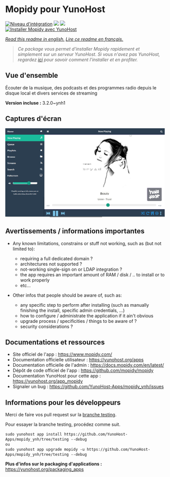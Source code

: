 # Mopidy pour YunoHost

[![Niveau d'intégration](https://dash.yunohost.org/integration/mopidy.svg)](https://dash.yunohost.org/appci/app/mopidy) ![](https://ci-apps.yunohost.org/ci/badges/mopidy.status.svg) ![](https://ci-apps.yunohost.org/ci/badges/mopidy.maintain.svg)  
[![Installer Mopidy avec YunoHost](https://install-app.yunohost.org/install-with-yunohost.svg)](https://install-app.yunohost.org/?app=mopidy)

*[Read this readme in english.](./README.md)*
*[Lire ce readme en français.](./README_fr.md)*

> *Ce package vous permet d'installer Mopidy rapidement et simplement sur un serveur YunoHost.
Si vous n'avez pas YunoHost, regardez [ici](https://yunohost.org/#/install) pour savoir comment l'installer et en profiter.*

## Vue d'ensemble

Écouter de la musique, des podcasts et des programmes radio depuis le disque local et divers services de streaming

**Version incluse :** 3.2.0~ynh1



## Captures d'écran

![](./doc/screenshots/mopidy_screenshot1.png)

## Avertissements / informations importantes

* Any known limitations, constrains or stuff not working, such as (but not limited to):
    * requiring a full dedicated domain ?
    * architectures not supported ?
    * not-working single-sign on or LDAP integration ?
    * the app requires an important amount of RAM / disk / .. to install or to work properly
    * etc...

* Other infos that people should be aware of, such as:
    * any specific step to perform after installing (such as manually finishing the install, specific admin credentials, ...)
    * how to configure / administrate the application if it ain't obvious
    * upgrade process / specificities / things to be aware of ?
    * security considerations ?


## Documentations et ressources

* Site officiel de l'app : https://www.mopidy.com/
* Documentation officielle utilisateur : https://yunohost.org/apps
* Documentation officielle de l'admin : https://docs.mopidy.com/en/latest/
* Dépôt de code officiel de l'app : https://github.com/mopidy/mopidy
* Documentation YunoHost pour cette app : https://yunohost.org/app_mopidy
* Signaler un bug : https://github.com/YunoHost-Apps/mopidy_ynh/issues

## Informations pour les développeurs

Merci de faire vos pull request sur la [branche testing](https://github.com/YunoHost-Apps/mopidy_ynh/tree/testing).

Pour essayer la branche testing, procédez comme suit.
```
sudo yunohost app install https://github.com/YunoHost-Apps/mopidy_ynh/tree/testing --debug
ou
sudo yunohost app upgrade mopidy -u https://github.com/YunoHost-Apps/mopidy_ynh/tree/testing --debug
```

**Plus d'infos sur le packaging d'applications :** https://yunohost.org/packaging_apps